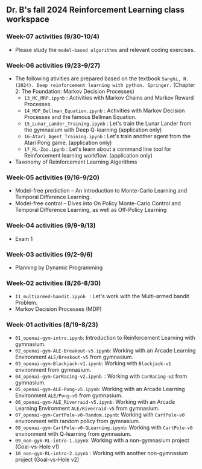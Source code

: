 ## Dr. B's fall 2024 Reinforcement Learning class workspace

### Week-07 activities (9/30-10/4)
* Please study the `model-based algorithms` and relevant coding exercises.


### Week-06 activities (9/23-9/27)
* The following ativities are prepared based on the textbook `Sanghi, N. (2024). Deep reinforcement learning with python. Springer.` (Chapter 2: The Foundation: Markov Decision Processes)
	- `13_MC_MRP.ipynb` : Activities with Markov Chains and Markov Reward Processes.
	- `14_MDP_Bellman_Equation.ipynb` : Activities with Markov Decision Processes and the famous Bellman Equation.
	- `15_Lunar_Lander_Training.ipynb` : Let's train the Lunar Lander from the gymnasium with Deep Q-learning (application only)
	- `16-Atari_Agent_Training.ipynb` : Let's train another agent from the Atari Pong game. (application only)
	- `17_RL-Zoo.ipynb` : Let's learn about a command line tool for Reinforcement learning workflow. (application only)
* Taxonomy of Reinforcement Learning Algorithms

### Week-05 activities (9/16-9/20)
* Model-free prediction – An introduction to Monte-Carlo Learning and Temporal Difference Learning.
* Model-free control – Dives into On Policy Monte-Carlo Control and Temporal Difference Learning, as well as Off-Policy Learning

### Week-04 activities (9/9-9/13)
* Exam 1

### Week-03 activities (9/2-9/6)
* Planning by Dynamic Programming

### Week-02 activities (8/26-8/30)
* `11_multiarmed-bandit.ipynb ` : Let's work with the Multi-armed bandit Problem.
* Markov Decision Processes (MDP)

### Week-01 activities (8/19-8/23)
* `01_openai-gym-intro.ipynb`: Introduction to Reinforcement Learning with gymnasium.
* `02_openai-gym-ALE-Breakout-v5.ipynb`: Working with an Arcade Learning Environment `ALE/Breakout-v5` from gymnasium.
* `03_openai-gym-Blackjack-v1.ipynb`: Working with `Blackjack-v1` environment from gymnasium.
* `04_openai-gym-CarRacing-v2.ipynb `: Working with `CarRacing-v2` from gymnasium.
* `05_openai-gym-ALE-Pong-v5.ipynb`: Working with an Arcade Learning Environment `ALE/Pong-v5` from gymnasium.
* `06_openai-gym-ALE_Riverraid-v5.ipynb`: Working with an Arcade Learning Environment `ALE/Riverraid-v5` from gymnasium.
* `07_openai-gym-CartPole-v0-Random.ipynb`: Working with `CartPole-v0` environment with random policy from gymnasium.
* `08_openai-gym-CartPole-v0-QLearning.ipynb`: Working with `CartPole-v0` environment with Q-learning from gymnasium.
* `09_non-gym-RL-intro-1.ipynb`: Working with a non-gymnasium project (Goal-vs-Hole v1)
* `10_non-gym-RL-intro-2.ipynb` : Working with another non-gymnasium project (Goal-vs-Hole v2)
